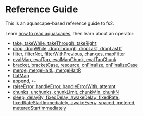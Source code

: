 # Reference Guide

This is an aquascape-based reference guide to fs2.

Learn [how to read aquascapes](../README.md#how-to-read-the-diagrams), then learn about an operator:

 - [take, takeWhile, takeThrough, takeRight](take.md)
 - [drop, dropWhile, dropThrough, dropLast, dropLastIf](drop.md)
 - [filter, filterNot, filterWithPrevious, changes, mapFilter](filter.md)
 - [evalMap, evalTap, evalMapChunk, evalTapChunk](evalMap.md)
 - [bracket, bracketCase, resource, onFinalize, onFinalizeCase](bracket.md)
 - [merge, mergeHaltL, mergeHaltR](merge.md)
 - [flatMap](flatMap.md)
 - [append, `++`](append.md)
 - [raiseError, handleError, handleErrorWith, attempt](errors.md)
 - [chunks, unchunks, chunkLimit, chunkMin, chunkN](chunk.md)
 - [sleep, delayBy, fixedDelay, awakeDelay, fixedRate, fixedRateStartImmediately, awakeEvery, spaced, metered, meteredStartImmediately](time.md)
